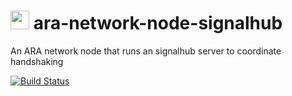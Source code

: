<img src="https://github.com/AraBlocks/docs/blob/master/ara.png" width="30" height="30" /> ara-network-node-signalhub
====

An ARA network node that runs an signalhub server to coordinate handshaking

[![Build Status](https://travis-ci.com/AraBlocks/ara-network-node-signalhub.svg?token=r6p7pesHZ9MRJsVsrYFe&branch=master)](https://travis-ci.com/AraBlocks/ara-network-node-signalhub)
